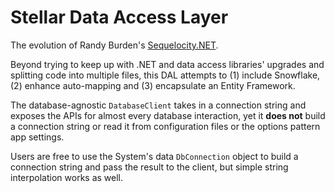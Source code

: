 # Stellar Data Access Layer
The evolution of Randy Burden's [Sequelocity.NET](https://github.com/randyburden/Sequelocity.NET).

Beyond trying to keep up with .NET and data access libraries' upgrades and splitting code into multiple files, this DAL attempts to (1) include Snowflake, (2) enhance auto-mapping and (3) encapsulate an Entity Framework.

The database-agnostic `DatabaseClient` takes in a connection string and exposes the APIs for almost every database interaction, yet it **does not** build a connection string or read it from configuration files or the options pattern app settings.

Users are free to use the System's data `DbConnection` object to build a connection string and pass the result to the client, but simple string interpolation works as well.

